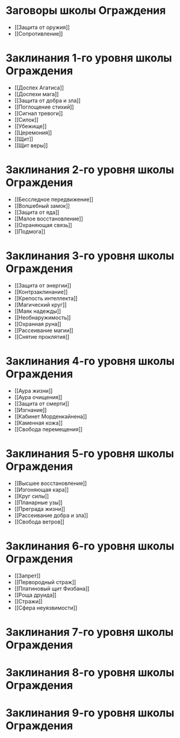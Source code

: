 # Заговоры школы Ограждения
- [[Защита от оружия]]
- [[Сопротивление]]
# Заклинания 1-го уровня школы Ограждения
- [[Доспех Агатиса]]
- [[Доспехи мага]]
- [[Защита от добра и зла]]
- [[Поглощение стихий]]
- [[Сигнал тревоги]]
- [[Силок]]
- [[Убежище]]
- [[Церемония]]
- [[Щит]]
- [[Щит веры]]
# Заклинания 2-го уровня школы Ограждения
- [[Бесследное передвижение]]
- [[Волшебный замок]]
- [[Защита от яда]]
- [[Малое восстановление]]
- [[Охраняющая связь]]
- [[Подмога]]
# Заклинания 3-го уровня школы Ограждения
- [[Защита от энергии]]
- [[Контрзаклинание]]
- [[Крепость интеллекта]]
- [[Магический круг]]
- [[Маяк надежды]]
- [[Необнаружимость]]
- [[Охранная руна]]
- [[Рассеивание магии]]
- [[Снятие проклятия]]
# Заклинания 4-го уровня школы Ограждения
- [[Аура жизни]]
- [[Аура очищения]]
- [[Защита от смерти]]
- [[Изгнание]]
- [[Кабинет Морденкайнена]]
- [[Каменная кожа]]
- [[Свобода перемещения]]
# Заклинания 5-го уровня школы Ограждения
- [[Высшее восстановление]]
- [[Изгоняющая кара]]
- [[Круг силы]]
- [[Планарные узы]]
- [[Преграда жизни]]
- [[Рассеивание добра и зла]]
- [[Свобода ветров]]
# Заклинания 6-го уровня школы Ограждения
- [[Запрет]]
- [[Первородный страж]]
- [[Платиновый щит Физбана]]
- [[Роща друида]]
- [[Стражи]]
- [[Сфера неуязвимости]]
# Заклинания 7-го уровня школы Ограждения
# Заклинания 8-го уровня школы Ограждения
# Заклинания 9-го уровня школы Ограждения
